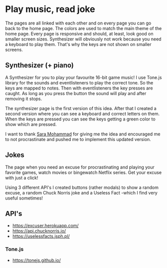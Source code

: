 # Play music, read joke

The pages are all linked with each other and on every page you can go back to the home page. The colors are used to match the main theme of the home page. Every page is responsive and should, at least, look good on smaller screen sizes. Synthesizer will obviously not work because you need a keyboard to play them. That's why the keys are not shown on smaller screens. 

## Synthesizer (+ piano)

A Synthesizer for you to play your favourite 16-bit game music! I use Tone.js library for the sounds and eventlisteners to play the correct tone. So the keys are mapped to notes. Then with eventlisteners the key presses are caught. As long as you press the button the sound will play and after removing it stops.

The synthesizer page is the first version of this idea. After that I created a second version where you can see a keyboard and correct letters on them. When the keys are pressed you can see the keys getting a green color to show which are pressed. 

I want to thank [Sara Mohammad](https://github.com/Sa-raCha) for giving me the idea and encouraged me to not procrastinate and pushed me to implement this updated version.

## Jokes

The page when you need an excuse for procrastinating and playing your favorite games, watch movies or bingewatch Netflix series. Get your excuse with just a click!

Using 3 different API's I created buttons (rather modals) to show a random excuse, a random Chuck Norris joke and a Useless Fact -which I find very useful sometimes!

## API's

- <https://excuser.herokuapp.com/>
- <https://api.chucknorris.io/>
- <https://uselessfacts.jsph.pl/>

### Tone.js

- <https://tonejs.github.io/>
